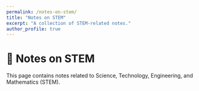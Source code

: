```yaml
---
permalink: /notes-on-stem/
title: "Notes on STEM"
excerpt: "A collection of STEM-related notes."
author_profile: true
---
```


<span class='anchor' id='notes-on-stem'></span>

# 🧪 Notes on STEM
This page contains notes related to Science, Technology, Engineering, and Mathematics (STEM).
